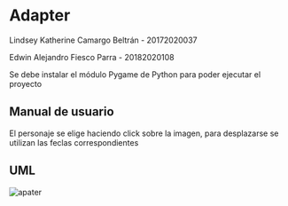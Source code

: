 # Adapter

Lindsey Katherine Camargo Beltrán - 20172020037

Edwin Alejandro Fiesco Parra - 20182020108

Se debe instalar el módulo Pygame de Python para poder ejecutar el proyecto

## Manual de usuario

El personaje se elige haciendo click sobre la imagen, para desplazarse se utilizan las feclas correspondientes

## UML

![apater](https://user-images.githubusercontent.com/54810355/85615748-53d78d00-b622-11ea-84c9-acd380151b8e.png)
